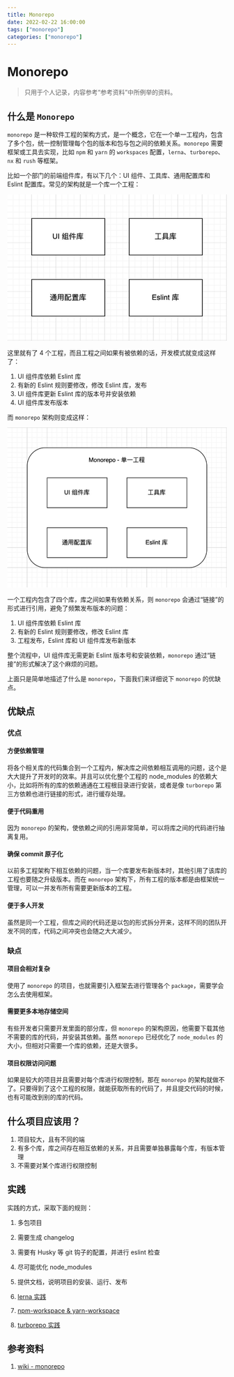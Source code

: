 ```yaml
---
title: Monorepo
date: 2022-02-22 16:00:00
tags: ["monorepo"]
categories: ["monorepo"]
---
```


# Monorepo

> 只用于个人记录，内容参考“参考资料”中所例举的资料。

## 什么是 `Monorepo`

`monorepo` 是一种软件工程的架构方式，是一个概念，它在一个单一工程内，包含了多个包，统一控制管理每个包的版本和包与包之间的依赖关系。`monorepo` 需要框架或工具去实现，比如 `npm` 和 `yarn` 的 `workspaces` 配置，`lerna`、`turborepo`、`nx` 和 `rush` 等框架。

比如一个部门的前端组件库，有以下几个：UI 组件、工具库、通用配置库和 Eslint 配置库。常见的架构就是一个库一个工程：

![](../../../.vuepress/public/monorepo/i1.jpg)

这里就有了 4 个工程，而且工程之间如果有被依赖的话，开发模式就变成这样了：

1. UI 组件库依赖 Eslint 库
2. 有新的 Eslint 规则要修改，修改 Eslint 库，发布
3. UI 组件库更新 Eslint 库的版本号并安装依赖
4. UI 组件库发布版本

而 `monorepo` 架构则变成这样：

![](../../../.vuepress/public/monorepo/i2.jpg)

一个工程内包含了四个库，库之间如果有依赖关系，则 `monorepo` 会通过“链接”的形式进行引用，避免了频繁发布版本的问题：

1. UI 组件库依赖 Eslint 库
2. 有新的 Eslint 规则要修改，修改 Eslint 库
3. 工程发布，Eslint 库和 UI 组件库发布新版本

整个流程中，UI 组件库无需更新 Eslint 版本号和安装依赖，`monorepo` 通过“链接”的形式解决了这个麻烦的问题。

上面只是简单地描述了什么是 `monorepo`，下面我们来详细说下 `monorepo` 的优缺点。



## 优缺点

### 优点

#### 方便依赖管理

将各个相关库的代码集合到一个工程内，解决库之间依赖相互调用的问题，这个是大大提升了开发时的效率。并且可以优化整个工程的 node_modules 的依赖大小，比如将所有的库的依赖通通在工程根目录进行安装，或者是像 `turborepo` 第三方依赖也进行链接的形式，进行缓存处理。

#### 便于代码重用

因为 `monorepo` 的架构，使依赖之间的引用非常简单，可以将库之间的代码进行抽离复用。

#### 确保 commit 原子化

以前多工程架构下相互依赖的问题，当一个库要发布新版本时，其他引用了该库的工程也要随之升级版本。而在 `monorepo` 架构下，所有工程的版本都是由框架统一管理，可以一并发布所有需要更新版本的工程。

#### 便于多人开发

虽然是同一个工程，但库之间的代码还是以包的形式拆分开来，这样不同的团队开发不同的库，代码之间冲突也会随之大大减少。

### 缺点

#### 项目会相对复杂

使用了 `monorepo` 的项目，也就需要引入框架去进行管理各个 `package`，需要学会怎么去使用框架。

#### 需要更多本地存储空间

有些开发者只需要开发里面的部分库，但 `monorepo` 的架构原因，他需要下载其他不需要的库的代码，并安装其依赖。虽然 `monorepo` 已经优化了 `node_modules`  的大小，但相对只需要一个库的依赖，还是大很多。

#### 项目权限访问问题

如果是较大的项目并且需要对每个库进行权限控制，那在 `monorepo` 的架构就做不了。只要得到了这个工程的权限，就能获取所有的代码了，并且提交代码的时候，也有可能改到别的库的代码。



## 什么项目应该用？

1. 项目较大，且有不同的端
2. 有多个库，库之间存在相互依赖的关系，并且需要单独暴露每个库，有版本管理
3. 不需要对某个库进行权限控制



## 实践

实践的方式，采取下面的规则：

1. 多包项目
2. 需要生成 changelog 
3. 需要有 Husky 等 git 钩子的配置，并进行 eslint 检查
4. 尽可能优化 node_modules
5. 提供文档，说明项目的安装、运行、发布

6. [lerna 实践](/note/frontend/工程化/lerna.html)
7. [npm-workspace & yarn-workspace](/note/frontend/工程化/npm-workspace&yarn-workspace.html)
8. [turborepo 实践](/ddd.html)



## 参考资料

1. [wiki - monorepo](https://en.wikipedia.org/wiki/Monorepo#:~:text=In%20version%20control%20systems%2C%20a,as%20a%20'shared%20codebase'.)
